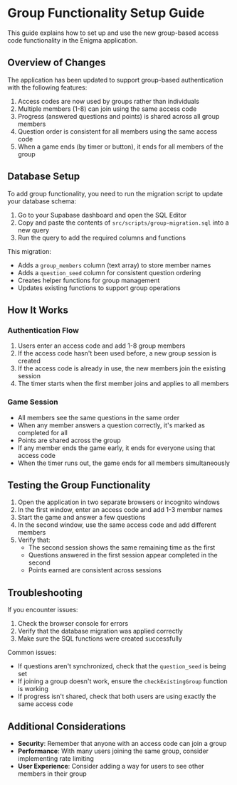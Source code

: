 # Group Functionality Setup Guide

This guide explains how to set up and use the new group-based access code functionality in the Enigma application.

## Overview of Changes

The application has been updated to support group-based authentication with the following features:

1. Access codes are now used by groups rather than individuals
2. Multiple members (1-8) can join using the same access code
3. Progress (answered questions and points) is shared across all group members
4. Question order is consistent for all members using the same access code
5. When a game ends (by timer or button), it ends for all members of the group

## Database Setup

To add group functionality, you need to run the migration script to update your database schema:

1. Go to your Supabase dashboard and open the SQL Editor
2. Copy and paste the contents of `src/scripts/group-migration.sql` into a new query
3. Run the query to add the required columns and functions

This migration:
- Adds a `group_members` column (text array) to store member names
- Adds a `question_seed` column for consistent question ordering
- Creates helper functions for group management
- Updates existing functions to support group operations

## How It Works

### Authentication Flow

1. Users enter an access code and add 1-8 group members
2. If the access code hasn't been used before, a new group session is created
3. If the access code is already in use, the new members join the existing session
4. The timer starts when the first member joins and applies to all members

### Game Session

- All members see the same questions in the same order
- When any member answers a question correctly, it's marked as completed for all
- Points are shared across the group
- If any member ends the game early, it ends for everyone using that access code
- When the timer runs out, the game ends for all members simultaneously

## Testing the Group Functionality

1. Open the application in two separate browsers or incognito windows
2. In the first window, enter an access code and add 1-3 member names
3. Start the game and answer a few questions
4. In the second window, use the same access code and add different members
5. Verify that:
   - The second session shows the same remaining time as the first
   - Questions answered in the first session appear completed in the second
   - Points earned are consistent across sessions

## Troubleshooting

If you encounter issues:

1. Check the browser console for errors
2. Verify that the database migration was applied correctly
3. Make sure the SQL functions were created successfully

Common issues:
- If questions aren't synchronized, check that the `question_seed` is being set
- If joining a group doesn't work, ensure the `checkExistingGroup` function is working
- If progress isn't shared, check that both users are using exactly the same access code

## Additional Considerations

- **Security**: Remember that anyone with an access code can join a group
- **Performance**: With many users joining the same group, consider implementing rate limiting
- **User Experience**: Consider adding a way for users to see other members in their group 
